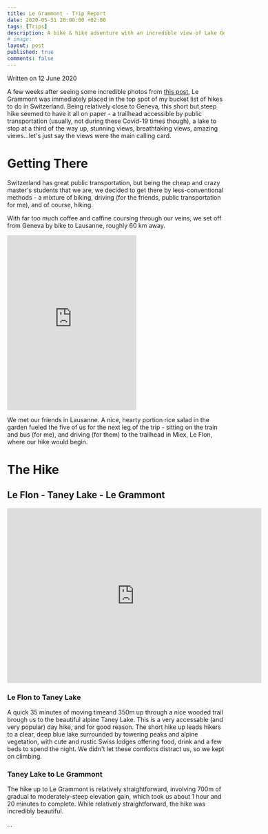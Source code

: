 ```yaml
---
title: Le Grammont - Trip Report
date: 2020-05-31 20:00:00 +02:00
tags: [Trips]
description: A bike & hike adventure with an incredible view of Lake Geneva (Lac Léman)
# image:
layout: post
published: true
comments: false
---
```

Written on 12 June 2020

A few weeks after seeing some incredible photos from [this post](https://www.novo-monde.com/en/hike-switzerland-grammont/), Le Grammont was immediately placed in the top spot of my bucket list of hikes to do in Switzerland. Being relatively close to Geneva, this short but steep hike seemed to have it all on paper - a trailhead accessible by public transportation (usually, not during these Covid-19 times though), a lake to stop at a third of the way up, stunning views, breathtaking views, amazing views...let's just say the views were the main calling card.

# Getting There

Switzerland has great public transportation, but being the cheap and crazy master's students that we are, we decided to get there by less-conventional methods - a mixture of biking, driving (for the friends, public transportation for me), and of course, hiking.

With far too much coffee and caffine coursing through our veins, we set off from Geneva by bike to Lausanne, roughly 60 km away.

<iframe height='405' width='full' frameborder='0' allowtransparency='true' scrolling='yes' src='https://www.strava.com/activities/3543705228/embed/fdbdbb23ec0fdda9a476e9eeea5cdc04f158e436'></iframe>

We met our friends in Lausanne. A nice, hearty portion rice salad in the garden fueled the five of us for the next leg of the trip - sitting on the train and bus (for me), and driving (for them) to the trailhead in Miex, Le Flon, where our hike would begin.

# The Hike
## Le Flon - Taney Lake - Le Grammont

<iframe height='405' width='590' frameborder='0' allowtransparency='true' scrolling='yes' src='https://www.strava.com/activities/3543704998/embed/31d65a5599b66bb0b16ed0bca33753170e864753'></iframe>

### Le Flon to Taney Lake

A quick 35 minutes of moving timeand 350m up through a nice wooded trail brough us to the beautiful alpine Taney Lake. This is a very accessable (and very popular) day hike, and for good reason. The short hike up leads hikers to a clear, deep blue lake surrounded by towering peaks and alpine vegetation, with cute and rustic Swiss lodges offering food, drink and a few beds to spend the night. We didn't let these comforts distract us, so we kept on climbing.

### Taney Lake to Le Grammont

The hike up to Le Grammont is relatively straightforward, involving 700m of gradual to moderately-steep elevation gain, which took us about 1 hour and 20 minutes to complete. While relatively straightforward, the hike was incredibly beautiful.

...